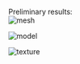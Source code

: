 


Preliminary results:  
![mesh]({{site.baseurl}}/img/mesh.jpg)  

![model]({{site.baseurl}}/img/model.jpg)  

![texture]({{site.baseurl}}/img/texture.jpg)  


